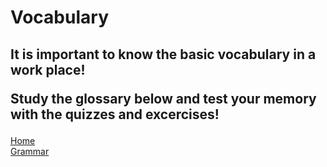 <h1>Vocabulary</h1>

<h2> It is important to know the basic vocabulary in a work place!
<p> Study the glossary below and test your memory with the quizzes and excercises!</h2> 

<p>
<a href="index.html">Home</a> <br>
<a href="page3.html">Grammar</a> </p>
